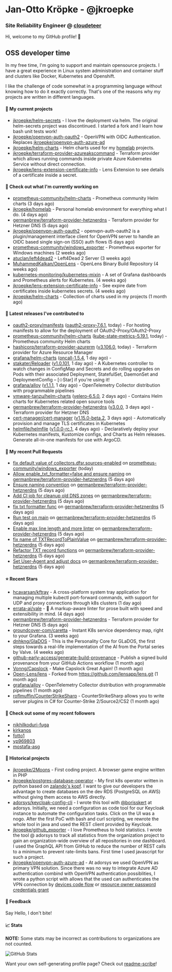 # Jan-Otto Kröpke - @jkroepke
### Site Reliability Engineer @ [cloudeteer](https://cloudeteer.de/)

Hi, welcome to my GitHub profile! 👋

## OSS developer time
In my free time, I'm going to support and maintain opensource projects. I have a great experience in Linux system administration and container stuff and clusters like Docker, Kubernetes and Openshift.

I like the challenge of code somewhat in a programming language without knowing how to do it exactly correctly. That's one of the reasons why my projects are written in different languages.

#### 🌱 My current projects
- [jkroepke/helm-secrets](https://github.com/jkroepke/helm-secrets) - I love the deployment via helm. The original helm-secrets project was discontinued. I started a fork and I learn how bash unit tests work!
- [jkroepke/openvpn-auth-oauth2](https://github.com/jkroepke/openvpn-auth-oauth2) - OpenVPN with OIDC Authentication. Replaces  [jkroepke/openvpn-auth-azure-ad](https://github.com/jkroepke/openvpn-auth-azure-ad) 
- [jkroepke/helm-charts](https://github.com/jkroepke/helm-charts) - Helm charts used for my [homelab](https://github.com/jkroepke/homelab) projects.
- [jkroepke/terraform-provider-azureakscommand](https://github.com/jkroepke/terraform-provider-azureakscommand) - Terraform provider which allows running commands inside private Azure Kubernetes Service without direct connection.
- [jkroepke/lens-extension-certificate-info](https://github.com/jkroepke/lens-extension-certificate-info) - Lens Extension to see details of a certificate inside a secret.

#### 👷 Check out what I'm currently working on

- [prometheus-community/helm-charts](https://github.com/prometheus-community/helm-charts) - Prometheus community Helm charts (3 days ago)
- [jkroepke/homelab](https://github.com/jkroepke/homelab) - Personal homelab environment for everything what I do. (4 days ago)
- [germanbrew/terraform-provider-hetznerdns](https://github.com/germanbrew/terraform-provider-hetznerdns) - Terraform provider for Hetzner DNS (5 days ago)
- [jkroepke/openvpn-auth-oauth2](https://github.com/jkroepke/openvpn-auth-oauth2) - openvpn-auth-oauth2 is a plugin/management interface client for OpenVPN server to handle an OIDC based single sign-on (SSO) auth flows (5 days ago)
- [prometheus-community/windows_exporter](https://github.com/prometheus-community/windows_exporter) - Prometheus exporter for Windows machines (2 weeks ago)
- [atuclan/left4dead2](https://github.com/atuclan/left4dead2) - Left4Dead 2 Server (3 weeks ago)
- [MuhammedKalkan/OpenLens](https://github.com/MuhammedKalkan/OpenLens) - OpenLens Binary Build Repository (4 weeks ago)
- [kubernetes-monitoring/kubernetes-mixin](https://github.com/kubernetes-monitoring/kubernetes-mixin) -  A set of Grafana dashboards and Prometheus alerts for Kubernetes. (4 weeks ago)
- [jkroepke/lens-extension-certificate-info](https://github.com/jkroepke/lens-extension-certificate-info) - See expire date from certificates inside kubernetes secrets. (4 weeks ago)
- [jkroepke/helm-charts](https://github.com/jkroepke/helm-charts) - Collection of charts used in my projects (1 month ago)

#### 🔭 Latest releases I've contributed to

- [oauth2-proxy/manifests](https://github.com/oauth2-proxy/manifests) ([oauth2-proxy-7.6.1](https://github.com/oauth2-proxy/manifests/releases/tag/oauth2-proxy-7.6.1), today) - For hosting manifests to allow for the deployment of OAuth2-Proxy/OAuth2-Proxy
- [prometheus-community/helm-charts](https://github.com/prometheus-community/helm-charts) ([kube-state-metrics-5.19.1](https://github.com/prometheus-community/helm-charts/releases/tag/kube-state-metrics-5.19.1), today) - Prometheus community Helm charts
- [hashicorp/terraform-provider-azurerm](https://github.com/hashicorp/terraform-provider-azurerm) ([v3.106.0](https://github.com/hashicorp/terraform-provider-azurerm/releases/tag/v3.106.0), today) - Terraform provider for Azure Resource Manager
- [grafana/helm-charts](https://github.com/grafana/helm-charts) ([oncall-1.5.4](https://github.com/grafana/helm-charts/releases/tag/oncall-1.5.4), 1 day ago) - 
- [stakater/Reloader](https://github.com/stakater/Reloader) ([v1.0.101](https://github.com/stakater/Reloader/releases/tag/v1.0.101), 1 day ago) - A Kubernetes controller to watch changes in ConfigMap and Secrets and do rolling upgrades on Pods with their associated Deployment, StatefulSet, DaemonSet and DeploymentConfig – [✩Star] if you&#39;re using it!
- [grafana/alloy](https://github.com/grafana/alloy) ([v1.1.1](https://github.com/grafana/alloy/releases/tag/v1.1.1), 1 day ago) - OpenTelemetry Collector distribution with programmable pipelines
- [vmware-tanzu/helm-charts](https://github.com/vmware-tanzu/helm-charts) ([velero-6.5.0](https://github.com/vmware-tanzu/helm-charts/releases/tag/velero-6.5.0), 2 days ago) - Contains Helm charts for Kubernetes related open source tools
- [germanbrew/terraform-provider-hetznerdns](https://github.com/germanbrew/terraform-provider-hetznerdns) ([v3.0.0](https://github.com/germanbrew/terraform-provider-hetznerdns/releases/tag/v3.0.0), 3 days ago) - Terraform provider for Hetzner DNS
- [cert-manager/cert-manager](https://github.com/cert-manager/cert-manager) ([v1.15.0-beta.2](https://github.com/cert-manager/cert-manager/releases/tag/v1.15.0-beta.2), 3 days ago) - Automatically provision and manage TLS certificates in Kubernetes
- [helmfile/helmfile](https://github.com/helmfile/helmfile) ([v1.0.0-rc.1](https://github.com/helmfile/helmfile/releases/tag/v1.0.0-rc.1), 4 days ago) - Declaratively deploy your Kubernetes manifests, Kustomize configs, and Charts as Helm releases. Generate all-in-one manifests for use with ArgoCD.

#### 🔨 My recent Pull Requests

- [fix default value of collectors.dfsr.sources-enabled](https://github.com/prometheus-community/windows_exporter/pull/1506) on [prometheus-community/windows_exporter](https://github.com/prometheus-community/windows_exporter) (today)
- [Allow enable_txt_formatter=false and ensure naming](https://github.com/germanbrew/terraform-provider-hetznerdns/pull/49) on [germanbrew/terraform-provider-hetznerdns](https://github.com/germanbrew/terraform-provider-hetznerdns) (5 days ago)
- [Ensure naming convention](https://github.com/germanbrew/terraform-provider-hetznerdns/pull/47) on [germanbrew/terraform-provider-hetznerdns](https://github.com/germanbrew/terraform-provider-hetznerdns) (5 days ago)
- [Add CI job for cleanup old DNS zones](https://github.com/germanbrew/terraform-provider-hetznerdns/pull/46) on [germanbrew/terraform-provider-hetznerdns](https://github.com/germanbrew/terraform-provider-hetznerdns) (5 days ago)
- [fix txt formatter func](https://github.com/germanbrew/terraform-provider-hetznerdns/pull/45) on [germanbrew/terraform-provider-hetznerdns](https://github.com/germanbrew/terraform-provider-hetznerdns) (5 days ago)
- [Run test on main](https://github.com/germanbrew/terraform-provider-hetznerdns/pull/44) on [germanbrew/terraform-provider-hetznerdns](https://github.com/germanbrew/terraform-provider-hetznerdns) (5 days ago)
- [Enable max line length and more linter](https://github.com/germanbrew/terraform-provider-hetznerdns/pull/42) on [germanbrew/terraform-provider-hetznerdns](https://github.com/germanbrew/terraform-provider-hetznerdns) (5 days ago)
- [fix name of TXTRecordToPlainValue](https://github.com/germanbrew/terraform-provider-hetznerdns/pull/40) on [germanbrew/terraform-provider-hetznerdns](https://github.com/germanbrew/terraform-provider-hetznerdns) (5 days ago)
- [Refactor TXT record functions](https://github.com/germanbrew/terraform-provider-hetznerdns/pull/39) on [germanbrew/terraform-provider-hetznerdns](https://github.com/germanbrew/terraform-provider-hetznerdns) (5 days ago)
- [Set User-Agent and adjust docs](https://github.com/germanbrew/terraform-provider-hetznerdns/pull/37) on [germanbrew/terraform-provider-hetznerdns](https://github.com/germanbrew/terraform-provider-hetznerdns) (5 days ago)

#### ⭐ Recent Stars

- [hcavarsan/kftray](https://github.com/hcavarsan/kftray) - A cross-platform system tray application for managing multiple kubectl port-forward commands, with support for UDP and proxy connections through k8s clusters (1 day ago)
- [errata-ai/vale](https://github.com/errata-ai/vale) - :pencil: A markup-aware linter for prose built with speed and extensibility in mind. (4 days ago)
- [germanbrew/terraform-provider-hetznerdns](https://github.com/germanbrew/terraform-provider-hetznerdns) - Terraform provider for Hetzner DNS (5 days ago)
- [groundcover-com/caretta](https://github.com/groundcover-com/caretta) - Instant K8s service dependency map, right to your Grafana. (3 weeks ago)
- [dnhkng/GlaDOS](https://github.com/dnhkng/GlaDOS) - This is the Personality Core for GLaDOS, the first steps towards a real-life implementation of the AI from the Portal series by Valve. (4 weeks ago)
- [github-early-access/generate-build-provenance](https://github.com/github-early-access/generate-build-provenance) - Publish a signed build provenance from your GitHub Actions workflow (1 month ago)
- [Vonng/Capslock](https://github.com/Vonng/Capslock) - Make Capslock Great Again! (1 month ago)
- [Open-Lens/lens](https://github.com/Open-Lens/lens) - Forked from https://github.com/lensapp/lens.git (1 month ago)
- [grafana/alloy](https://github.com/grafana/alloy) - OpenTelemetry Collector distribution with programmable pipelines (1 month ago)
- [roflmuffin/CounterStrikeSharp](https://github.com/roflmuffin/CounterStrikeSharp) - CounterStrikeSharp allows you to write server plugins in C# for Counter-Strike 2/Source2/CS2 (1 month ago)

#### 👯 Check out some of my recent followers

- [nikhilkoduri-fuga](https://github.com/nikhilkoduri-fuga)
- [kirkanos](https://github.com/kirkanos)
- [fotto1](https://github.com/fotto1)
- [yp969803](https://github.com/yp969803)
- [mostafa-asg](https://github.com/mostafa-asg)

#### 📜 Historical projects
- [jkroepke/2Moons](https://github.com/jkroepke/2Moons) - First coding project. A browser game engine written in PHP
- [jkroepke/postgres-database-operator](https://github.com/jkroepke/postgres-database-operator) - My first k8s operator written in python based on [zalando's kopf](https://github.com/zalando-incubator/kopf). I want to give our developers the advantage to create databases on the dev RDS (PostgreSQL on AWS) without giving them access to AWS directly.
- [adorsys/keycloak-config-cli](https://github.com/adorsys/keycloak-config-cli) - I wrote this tool with [@borisskert](https://github.com/borisskert) at adorsys. Initially, we need a configuration as code tool for our Keycloak instance to automate the configuration tasks. Click on the UI was a nogo. After the first PoC with bash and curl scripting, we rewrote the whole tool in java and used the REST client provided by Keycloak.
- [jkroepke/github_exporter](https://github.com/jkroepke/github_exporter) - I love Prometheus to hold statistics. I wrote the tool @ adorsys to track all statistics from the organization project to gain an organization-wide overview of all repositories in one dashboard. I used the GraphQL API from GitHub to reduce the number of REST calls to a minimum to prevent rate-limits bans. First time I used javascript for such a project.
- [jkroepke/openvpn-auth-azure-ad](https://github.com/jkroepke/openvpn-auth-azure-ad) - At adorsys we used OpenVPN as primary VPN solution. Since there was no way to integrate Azure AD authentication combind with OpenVPN authentication possiblities, I wrote a python script with allows that the used can authenticates the VPN connection by [devices code flow](https://docs.microsoft.com/en-us/azure/active-directory/develop/v2-oauth2-device-code) or [resource owner password credentials grant](https://docs.microsoft.com/en-us/azure/active-directory/develop/v2-oauth-ropc)

#### 💬 Feedback

Say Hello, I don't bite!

#### 📈 Stats

**NOTE:** Some stats may be incorrect as contributions to organizations
are not counted.

![GitHub Stats](https://github-readme-stats.vercel.app/api?username=jkroepke&count_private=false&theme=tokyonight&show_icons=true)

Want your own self-generating profile page? Check out [readme-scribe](https://github.com/muesli/readme-scribe)!
